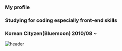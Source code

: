 ### My profile

### Studying for coding especially front-end skills

### Korean Cityzen(Bluemoon) 2010/08 ~

![header](https://capsule-render.vercel.app/api?type=wave&color=hexcode&height=100&section=header&text=capsule%20render&fontSize=150)


<!--
**jujaewon/jujaewon** is a ✨ _special_ ✨ repository because its `README.md` (this file) appears on your GitHub profile.

Here are some ideas to get you started:

- 🔭 I’m currently working on ...
- 🌱 I’m currently learning ...
- 👯 I’m looking to collaborate on ...
- 🤔 I’m looking for help with ...
- 💬 Ask me about ...
- 📫 How to reach me: ...
- 😄 Pronouns: ...
- ⚡ Fun fact: ...
-->
